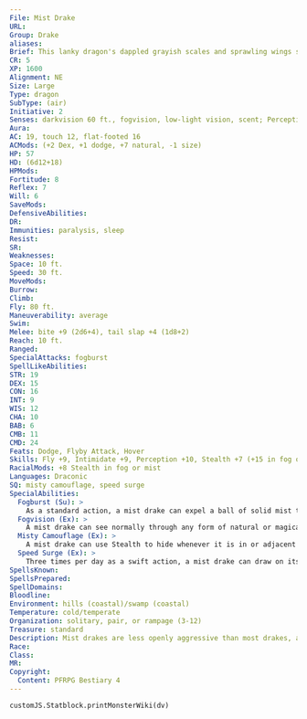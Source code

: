 ```yaml
---
File: Mist Drake
URL: 
Group: Drake
aliases: 
Brief: This lanky dragon's dappled grayish scales and sprawling wings shift and fade in color, blending in with the mist.
CR: 5
XP: 1600
Alignment: NE
Size: Large
Type: dragon
SubType: (air)
Initiative: 2
Senses: darkvision 60 ft., fogvision, low-light vision, scent; Perception +10
Aura: 
AC: 19, touch 12, flat-footed 16
ACMods: (+2 Dex, +1 dodge, +7 natural, -1 size)
HP: 57
HD: (6d12+18)
HPMods: 
Fortitude: 8
Reflex: 7
Will: 6
SaveMods: 
DefensiveAbilities: 
DR: 
Immunities: paralysis, sleep
Resist: 
SR: 
Weaknesses: 
Space: 10 ft.
Speed: 30 ft.
MoveMods: 
Burrow: 
Climb: 
Fly: 80 ft.
Maneuverability: average
Swim: 
Melee: bite +9 (2d6+4), tail slap +4 (1d8+2)
Reach: 10 ft.
Ranged: 
SpecialAttacks: fogburst
SpellLikeAbilities: 
STR: 19
DEX: 15
CON: 16
INT: 9
WIS: 12
CHA: 10
BAB: 6
CMB: 11
CMD: 24
Feats: Dodge, Flyby Attack, Hover
Skills: Fly +9, Intimidate +9, Perception +10, Stealth +7 (+15 in fog or mist), Survival +10
RacialMods: +8 Stealth in fog or mist
Languages: Draconic
SQ: misty camouflage, speed surge
SpecialAbilities:
  Fogburst (Su): >
    As a standard action, a mist drake can expel a ball of solid mist that explodes into a cloud of fog upon impact. This attack has a range of 60 feet and deals 3d6 points of bludgeoning damage to all creatures in a 20-foot radius (Reflex DC 16 half). A flying creatures that fails its Reflex save is pushed 1d4 x 5 feet from the center of the fogburst's area of effect (taking 1d6 points of damage per 10 feet if it strikes a solid object), while creatures on the ground are knocked prone on a failed save. The area of effect of the fogburst is filled with mist (as obscuring mist) for 1d4 rounds after impact. Once a mist drake has used its fogburst attack, it cannot do so again for 1d6 rounds. The save DC is Constitution-based.
  Fogvision (Ex): >
    A mist drake can see normally through any form of natural or magical mist, fog, or precipitation.
  Misty Camouflage (Ex): >
    A mist drake can use Stealth to hide whenever it is in or adjacent to an area of mist, even while being observed.
  Speed Surge (Ex): >
    Three times per day as a swift action, a mist drake can draw on its draconic heritage for a boost of strength and speed that enables it to take an additional move action in that round.
SpellsKnown: 
SpellsPrepared: 
SpellDomains: 
Bloodline: 
Environment: hills (coastal)/swamp (coastal)
Temperature: cold/temperate
Organization: solitary, pair, or rampage (3-12)
Treasure: standard
Description: Mist drakes are less openly aggressive than most drakes, as they are not as physically strong and imposing as most of their kin. Their bodies are narrow and serpentine, more suited for quick strikes and hit-and-run tactics than for close combat. However, they excel at stealth for creatures of their size, and can expel a burst of thick fog whenever they need to create a diversion or screen themselves from archers trying to target them. In the mist, they move swiftly and silently to disperse groups of foes with their explosive breath and then single out one of their enemies for a quick and deadly attack before their victim's allies can regroup and come to its rescue. Mist drakes mate only once few decades, but are more caring parents than others of their ilk. After the clutch of two to six eggs hatch, the hatchlings stay with their mother for up to 20 years before seeking out their own hunting territory. Mist drakes live up to 200 years. A typical mist drake is 13 feet long from head to tail tip, but these lithe dragons rarely weigh more than 1,000 pounds.
Race: 
Class: 
MR: 
Copyright:
  Content: PFRPG Bestiary 4
---
```

```dataviewjs
customJS.Statblock.printMonsterWiki(dv)
```
